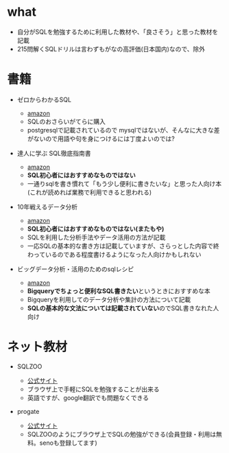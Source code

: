 # what

- 自分がSQLを勉強するために利用した教材や、「良さそう」と思った教材を記載
- 215問解くSQLドリルは言わずもがなの高評価(日本国内)なので、除外


# 書籍

- ゼロからわかるSQL
    - [amazon](https://www.amazon.co.jp/%E3%82%BC%E3%83%AD%E3%81%8B%E3%82%89%E3%82%8F%E3%81%8B%E3%82%8B-SQL%E8%B6%85%E5%85%A5%E9%96%80-%E3%81%8B%E3%82%93%E3%81%9F%E3%82%93IT%E5%9F%BA%E7%A4%8E%E8%AC%9B%E5%BA%A7-%E4%B8%89%E6%9D%91-%E3%81%8B%E3%82%88%E3%81%93/dp/4774192589/ref=sr_1_1?ie=UTF8&qid=1536551287&sr=8-1&keywords=%E3%82%BC%E3%83%AD%E3%81%8B%E3%82%89%E3%82%8F%E3%81%8B%E3%82%8B+sql%E8%B6%85%E5%85%A5%E9%96%80)
    - SQLのおさらいがてらに購入
    - postgresqlで記載されているので mysqlではないが、そんなに大きな差がないので用語や句を身につけるには丁度よいのでは?
- 達人に学ぶ SQL徹底指南書
    - [amazon](https://www.amazon.co.jp/%E9%81%94%E4%BA%BA%E3%81%AB%E5%AD%A6%E3%81%B6-SQL%E5%BE%B9%E5%BA%95%E6%8C%87%E5%8D%97%E6%9B%B8-CodeZine-BOOKS-%E3%83%9F%E3%83%83%E3%82%AF/dp/4798115169)
    - **SQL初心者にはおすすめなものではない**
    - 一通りsqlを書き慣れて「もう少し便利に書きたいな」と思った人向け本(これが読めれば業務で利用できると思われる)

- 10年戦えるデータ分析
    - [amazon](https://www.amazon.co.jp/10%E5%B9%B4%E6%88%A6%E3%81%88%E3%82%8B%E3%83%87%E3%83%BC%E3%82%BF%E5%88%86%E6%9E%90%E5%85%A5%E9%96%80-SQL%E3%82%92%E6%AD%A6%E5%99%A8%E3%81%AB%E3%83%87%E3%83%BC%E3%82%BF%E6%B4%BB%E7%94%A8%E6%99%82%E4%BB%A3%E3%82%92%E7%94%9F%E3%81%8D%E6%8A%9C%E3%81%8F-Informatics-IDEA-%E9%9D%92%E6%9C%A8/dp/4797376279)
    - **SQL初心者にはおすすめなものではない(またもや)**
    - SQLを利用した分析手法やデータ活用の方法が記載
    - 一応SQLの基本的な書き方は記載していますが、さらっとした内容で終わっているのである程度書けるようになった人向けかもしれない

- ビッグデータ分析・活用のためのsqlレシピ
    - [amazon](https://www.amazon.co.jp/dp/4839961263)
    - **Bigqueryでちょっと便利なSQL書きたい**というときにおすすめな本
    - Bigqueryを利用してのデータ分析や集計の方法について記載
    - **SQLの基本的な文法については記載されていない**のでSQL書きなれた人向け

# ネット教材

- SQLZOO
    - [公式サイト](http://sqlzoo.net/wiki/SQL_Tutorial)
    - ブラウザ上で手軽にSQLを勉強することが出来る
    - 英語ですが、google翻訳でも問題なくできる

- progate
    - [公式サイト](https://prog-8.com/)
    - SQLZOOのようにブラウザ上でSQLの勉強ができる(会員登録・利用は無料。senoも登録してます)
